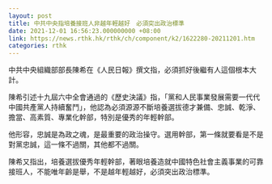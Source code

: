 ```yaml
---
layout: post
title: 中共中央指培養接班人非越年輕越好　必須突出政治標準
date: 2021-12-01 16:56:23.000000000 +08:00
link: https://news.rthk.hk/rthk/ch/component/k2/1622280-20211201.htm
categories: rthk
---
```


中共中央組織部部長陳希在《人民日報》撰文指，必須抓好後繼有人這個根本大計。

陳希引述十九屆六中全會通過的《歷史決議》指，「黨和人民事業發展需要一代代中國共產黨人持續奮鬥」，他認為必須源源不斷培養選拔德才兼備、忠誠、乾淨、擔當、高素質、專業化幹部，特別是優秀的年輕幹部。

他形容，忠誠是為政之魂，是最重要的政治操守。選用幹部，第一條就要看是不是對黨忠誠，這一條不過關，其他都不過關。

陳希又指出，培養選拔優秀年輕幹部，著眼培養造就中國特色社會主義事業的可靠接班人，不能唯年齡是舉，不是越年輕越好，必須突出政治標準。
